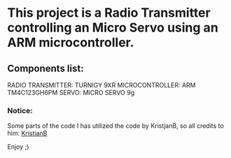 # This project is a Radio Transmitter controlling an Micro Servo using an ARM microcontroller.

## Components list:

RADIO TRANSMITTER: TURNIGY 9XR
MICROCONTROLLER: ARM TM4C123GH6PM
SERVO: MICRO SERVO 9g

### Notice:
Some parts of the code I has utilized the code by KristjanB, so all credits to him: [KristjanB](https://github.com/KristjanB/DIY-Quadcopter-Flight-Controller/blob/master/LICENSE)

Enjoy ;)

